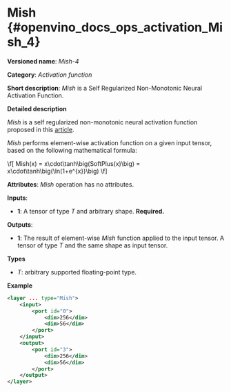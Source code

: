 # Mish {#openvino_docs_ops_activation_Mish_4}

**Versioned name**: *Mish-4*

**Category**: *Activation function*

**Short description**: *Mish* is a Self Regularized Non-Monotonic Neural Activation Function.

**Detailed description**

*Mish* is a self regularized non-monotonic neural activation function proposed in this [article](https://arxiv.org/abs/1908.08681v2).

*Mish* performs element-wise activation function on a given input tensor, based on the following mathematical formula:

\f[
Mish(x) = x\cdot\tanh\big(SoftPlus(x)\big) = x\cdot\tanh\big(\ln(1+e^{x})\big)
\f]

**Attributes**: *Mish* operation has no attributes.

**Inputs**:

*   **1**: A tensor of type *T* and arbitrary shape. **Required.**

**Outputs**:

*   **1**: The result of element-wise *Mish* function applied to the input tensor. A tensor of type *T* and the same shape as input tensor.

**Types**

* *T*: arbitrary supported floating-point type.

**Example**

```xml
<layer ... type="Mish">
    <input>
        <port id="0">
            <dim>256</dim>
            <dim>56</dim>
        </port>
    </input>
    <output>
        <port id="3">
            <dim>256</dim>
            <dim>56</dim>
        </port>
    </output>
</layer>
```
